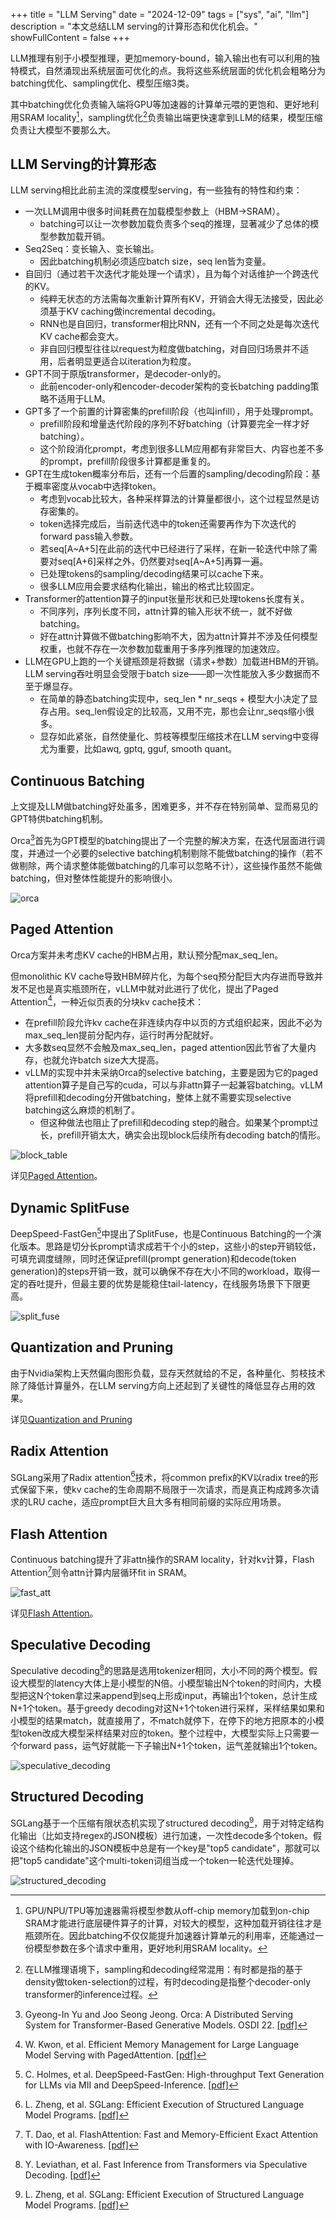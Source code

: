 
+++
title = "LLM Serving"
date = "2024-12-09"
tags = ["sys", "ai", "llm"]
description = "本文总结LLM serving的计算形态和优化机会。"
showFullContent = false
+++

LLM推理有别于小模型推理，更加memory-bound，输入输出也有可以利用的独特模式，自然涌现出系统层面可优化的点。我将这些系统层面的优化机会粗略分为batching优化、sampling优化、模型压缩3类。

其中batching优化负责输入端将GPU等加速器的计算单元喂的更饱和、更好地利用SRAM locality[^5]，sampling优化[^6]负责输出端更快速拿到LLM的结果，模型压缩负责让大模型不要那么大。

## LLM Serving的计算形态
LLM serving相比此前主流的深度模型serving，有一些独有的特性和约束：
- 一次LLM调用中很多时间耗费在加载模型参数上（HBM->SRAM）。
    - batching可以让一次参数加载负责多个seq的推理，显著减少了总体的模型参数加载开销。
- Seq2Seq：变长输入、变长输出。
    - 因此batching机制必须适应batch size，seq len皆为变量。
- 自回归（通过若干次迭代才能处理一个请求），且为每个对话维护一个跨迭代的KV。
    - 纯粹无状态的方法需每次重新计算所有KV，开销会大得无法接受，因此必须基于KV caching做incremental decoding。
    - RNN也是自回归，transformer相比RNN，还有一个不同之处是每次迭代KV cache都会变大。
    - 非自回归模型往往以request为粒度做batching，对自回归场景并不适用，后者明显更适合以iteration为粒度。
- GPT不同于原版transformer，是decoder-only的。
    - 此前encoder-only和encoder-decoder架构的变长batching padding策略不适用于LLM。
- GPT多了一个前置的计算密集的prefill阶段（也叫infill），用于处理prompt。
    - prefill阶段和增量迭代阶段的序列不好batching（计算要完全一样才好batching）。
    - 这个阶段消化prompt，考虑到很多LLM应用都有非常巨大、内容也差不多的prompt，prefill阶段很多计算都是重复的。
- GPT在生成token概率分布后，还有一个后置的sampling/decoding阶段：基于概率密度从vocab中选择token。
    - 考虑到vocab比较大，各种采样算法的计算量都很小，这个过程显然是访存密集的。
    - token选择完成后，当前迭代选中的token还需要再作为下次迭代的forward pass输入参数。
    - 若seq[A~A+5]在此前的迭代中已经进行了采样，在新一轮迭代中除了需要对seq[A+6]采样之外，仍然要对seq[A~A+5]再算一遍。
    - 已处理tokens的sampling/decoding结果可以cache下来。
    - 很多LLM应用会要求结构化输出，输出的格式比较固定。
- Transformer的attention算子的input张量形状和已处理tokens长度有关。
    - 不同序列，序列长度不同，attn计算的输入形状不统一，就不好做batching。
    - 好在attn计算做不做batching影响不大，因为attn计算并不涉及任何模型权重，也就不存在一次参数加载重用于多序列推理的加速效应。
- LLM在GPU上跑的一个关键瓶颈是将数据（请求+参数）加载进HBM的开销。LLM serving吞吐明显会受限于batch size——即一次性能放入多少数据而不至于爆显存。
    - 在简单的静态batching实现中，seq_len * nr_seqs + 模型大小决定了显存占用。seq_len假设定的比较高，又用不完，那也会让nr_seqs缩小很多。
    - 显存如此紧张，自然使量化、剪枝等模型压缩技术在LLM serving中变得尤为重要，比如awq, gptq, gguf, smooth quant。

## Continuous Batching
上文提及LLM做batching好处虽多，困难更多，并不存在特别简单、显而易见的GPT特供batching机制。

Orca[^1]首先为GPT模型的batching提出了一个完整的解决方案，在迭代层面进行调度，并通过一个必要的selective batching机制剔除不能做batching的操作（若不做剔除，两个请求整体能做batching的几率可以忽略不计），这些操作虽然不能做batching，但对整体性能提升的影响很小。

![orca](https://cmbbq.github.io/img/orca.png)

## Paged Attention
Orca方案并未考虑KV cache的HBM占用，默认预分配max_seq_len。

但monolithic KV cache导致HBM碎片化，为每个seq预分配巨大内存进而导致并发不足也是真实瓶颈所在，vLLM中就对此进行了优化，提出了Paged Attention[^2]，一种近似页表的分块kv cache技术：
- 在prefill阶段允许kv cache在非连续内存中以页的方式组织起来，因此不必为max_seq_len提前分配内存，运行时再分配就好。
- 大多数seq显然不会触及max_seq_len，paged attention因此节省了大量内存，也就允许batch size大大提高。
- vLLM的实现中并未采纳Orca的selective batching，主要是因为它的paged attention算子是自己写的cuda，可以与非attn算子一起兼容batching。vLLM将prefill和decoding分开做batching，整体上就不需要实现selective batching这么麻烦的机制了。
    - 但这种做法也阻止了prefill和decoding step的融合。如果某个prompt过长，prefill开销太大，确实会出现block后续所有decoding batch的情形。

![block_table](https://cmbbq.github.io/img/block_table.png)

详见[Paged Attention](https://cmbbq.github.io/posts/paged-attention)。

## Dynamic SplitFuse
DeepSpeed-FastGen[^3]中提出了SplitFuse，也是Continuous Batching的一个演化版本。思路是切分长prompt请求成若干个小的step，这些小的step开销较低，可填充调度缝隙，同时还保证prefill(prompt generation)和decode(token generation)的steps开销一致，就可以确保不存在大小不同的workload，取得一定的吞吐提升，但最主要的优势是能稳住tail-latency，在线服务场景下下限更高。

![split_fuse](https://cmbbq.github.io/img/split_fuse.png)

## Quantization and Pruning
由于Nvidia架构上天然偏向图形负载，显存天然就给的不足，各种量化、剪枝技术除了降低计算量外，在LLM serving方向上还起到了关键性的降低显存占用的效果。

详见[Quantization and Pruning](https://cmbbq.github.io/posts/quantization-and-pruning)

## Radix Attention
SGLang采用了Radix attention[^4]技术，将common prefix的KV以radix tree的形式保留下来，使kv cache的生命周期不局限于一次请求，而是真正构成跨多次请求的LRU cache，适应prompt巨大且大多有相同前缀的实际应用场景。

## Flash Attention
Continuous batching提升了非attn操作的SRAM locality，针对kv计算，Flash Attention[^8]则令attn计算内层循环fit in SRAM。

![fast_att](https://cmbbq.github.io/img/fast_attention.png)

详见[Flash Attention](https://cmbbq.github.io/posts/flash-attention)。

## Speculative Decoding
Speculative decoding[^7]的思路是选用tokenizer相同，大小不同的两个模型。假设大模型的latency大体上是小模型的N倍。小模型输出N个token的时间内，大模型把这N个token拿过来append到seq上形成input，再输出1个token，总计生成N+1个token。基于greedy decoding对这N+1个token进行采样，采样结果如果和小模型的结果match，就直接用了，不match就停下，在停下的地方把原本的小模型token改成大模型采样结果对应的token。整个过程中，大模型实际上只需要一个forward pass，运气好就能一下子输出N+1个token，运气差就输出1个token。

![speculative_decoding](https://cmbbq.github.io/img/speculative_decoding.png)


## Structured Decoding
SGLang基于一个压缩有限状态机实现了structured decoding[^4]，用于对特定结构化输出（比如支持regex的JSON模板）进行加速，一次性decode多个token。假设这个结构化输出的JSON模板中总是有一个key是"top5 candidate"，那就可以把"top5 candidate"这个multi-token词组当成一个token一轮迭代处理掉。

![structured_decoding](https://cmbbq.github.io/img/structured_decoding.png)


[^1]: Gyeong-In Yu and Joo Seong Jeong. Orca: A Distributed Serving System for Transformer-Based Generative Models. OSDI 22. [[pdf]](https://www.usenix.org/system/files/osdi22-yu.pdf)
[^2]: W. Kwon, et al. Efficient Memory Management for Large Language Model Serving with PagedAttention. [[pdf]](https://arxiv.org/pdf/2309.06180)
[^3]: C. Holmes, et al. DeepSpeed-FastGen: High-throughput Text Generation for LLMs via MII and DeepSpeed-Inference. [[pdf]](https://arxiv.org/pdf/2401.08671)
[^4]: L. Zheng, et al. SGLang: Efficient Execution of Structured Language Model Programs. [[pdf]](https://arxiv.org/pdf/2312.07104)
[^5]: GPU/NPU/TPU等加速器需将模型参数从off-chip memory加载到on-chip SRAM才能进行底层硬件算子的计算，对较大的模型，这种加载开销往往才是瓶颈所在。因此batching不仅仅能提升加速器计算单元的利用率，还能通过一份模型参数在多个请求中重用，更好地利用SRAM locality。
[^6]: 在LLM推理语境下，sampling和decoding经常混用：有时都是指的基于density做token-selection的过程，有时decoding是指整个decoder-only transformer的inference过程。
[^7]: Y. Leviathan, et al. Fast Inference from Transformers via Speculative Decoding. [[pdf]](https://arxiv.org/pdf/2211.17192)
[^8]: T. Dao, et al. FlashAttention: Fast and Memory-Efficient Exact Attention with IO-Awareness. [[pdf]](https://arxiv.org/pdf/2205.14135)
